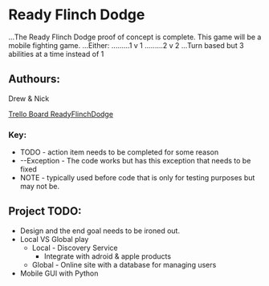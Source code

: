 # Ready Flinch Dodge

...The Ready Flinch Dodge proof of concept is complete. This game will be a mobile fighting game.
...Either:
.........1 v 1
.........2 v 2
...Turn based but 3 abilities at a time instead of 1

## Authours:
Drew & Nick

[Trello Board ReadyFlinchDodge](https://trello.com/b/XXuKPzdp "Trello Ready Flinch Dodge")

### Key:
* TODO - action item needs to be completed for some reason
* --Exception - The code works but has this exception that needs to be fixed
* NOTE - typically used before code that is only for testing purposes but may not be.

## Project TODO:
* Design and the end goal needs to be ironed out.
* Local VS Global play
	* Local - Discovery Service
		* Integrate with adroid & apple products
	* Global - Online site with a database for managing users
* Mobile GUI with Python
